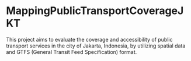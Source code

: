 # MappingPublicTransportCoverageJKT
This project aims to evaluate the coverage and accessibility of public transport services in the city of Jakarta, Indonesia, by utilizing spatial data and GTFS (General Transit Feed Specification) format.
